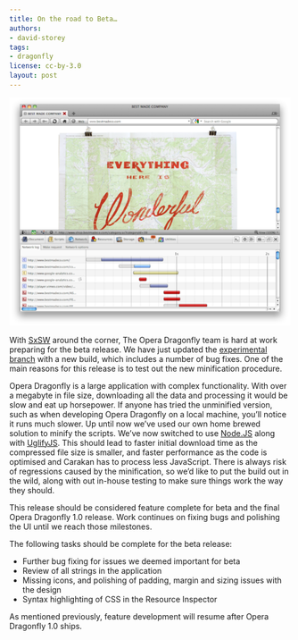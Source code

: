 ```yaml
---
title: On the road to Beta…
authors:
- david-storey
tags:
- dragonfly
license: cc-by-3.0
layout: post
---
```


<img src="/blog/on-the-road-to-beta/closer-to-beta.png" alt="" />

<p>With <a href="http://sxsw.com/interactive">SxSW</a> around the corner, The Opera Dragonfly team is hard at work preparing for the beta release. We have just updated the <a href="http://my.opera.com/dragonfly/blog/getting-opera-dragonfly-ready-for-opera-11/#enable">experimental branch</a> with a new build, which includes a number of bug fixes. One of the main reasons for this release is to test out the new minification procedure.</p>

<p>Opera Dragonfly is a large application with complex functionality. With over a megabyte in file size, downloading all the data and processing it would be slow and eat up horsepower. If anyone has tried the unminified version, such as when developing Opera Dragonfly on a local machine, you’ll notice it runs much slower. Up until now we’ve used our own home brewed solution to minify the scripts. We’ve now switched to use <a href="http://nodejs.org/">Node.JS</a> along with <a href="https://github.com/mishoo/UglifyJS/">UglifyJS</a>. This should lead to faster initial download time as the compressed file size is smaller, and faster performance as the code is optimised and Carakan has to process less JavaScript. There is always risk of regressions caused by the minification, so we’d like to put the build out in the wild, along with out in-house testing to make sure things work the way they should.</p>

<p>This release should be considered feature complete for beta and the final Opera Dragonfly 1.0 release. Work continues on fixing bugs and polishing the UI until we reach those milestones.</p>

<p>The following tasks should be complete for the beta release:</p>

<ul>
   <li>Further bug fixing for issues we deemed important for beta</li>
  <li>Review of all strings in the application</li>
   <li>Missing icons, and polishing of padding, margin and sizing issues with the design</li>
   <li>Syntax highlighting of CSS in the Resource Inspector</li>
</ul>

<p>As mentioned previously, feature development will resume after Opera Dragonfly 1.0 ships.</p>

